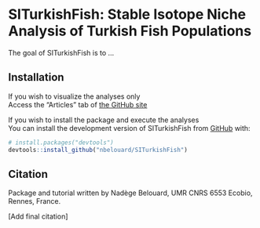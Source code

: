 
# SITurkishFish: Stable Isotope Niche Analysis of Turkish Fish Populations

The goal of SITurkishFish is to …

## Installation

If you wish to visualize the analyses only  
Access the “Articles” tab of
<a href= "https://nbelouard.github.io/turkishfish">the GitHub site</a>

If you wish to install the package and execute the analyses  
You can install the development version of SITurkishFish from
[GitHub](https://github.com/) with:

``` r
# install.packages("devtools")
devtools::install_github("nbelouard/SITurkishFish")
```

## Citation

Package and tutorial written by Nadège Belouard, UMR CNRS 6553 Ecobio,
Rennes, France.

\[Add final citation\]
